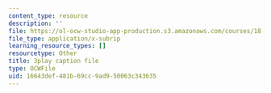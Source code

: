 ```yaml
---
content_type: resource
description: ''
file: https://ol-ocw-studio-app-production.s3.amazonaws.com/courses/18-01sc-single-variable-calculus-fall-2010/16643def481b69cc9ad950063c343635_BGE3wb7H2PA.srt
file_type: application/x-subrip
learning_resource_types: []
resourcetype: Other
title: 3play caption file
type: OCWFile
uid: 16643def-481b-69cc-9ad9-50063c343635
---
```

